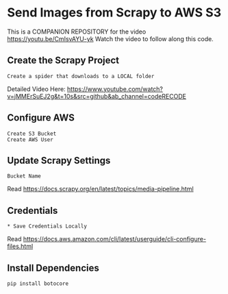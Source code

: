# Send Images from Scrapy to AWS S3
This is a COMPANION REPOSITORY for the video https://youtu.be/CmIsvAYU-yk
Watch the video to follow along this code.


## Create the Scrapy Project
    Create a spider that downloads to a LOCAL folder
Detailed Video Here: https://www.youtube.com/watch?v=jMMErSuEJ2g&t=10s&src=github&ab_channel=codeRECODE    

## Configure AWS
    Create S3 Bucket
    Create AWS User 

## Update Scrapy Settings
    Bucket Name
Read https://docs.scrapy.org/en/latest/topics/media-pipeline.html    

## Credentials
    * Save Credentials Locally
Read https://docs.aws.amazon.com/cli/latest/userguide/cli-configure-files.html    
## Install Dependencies
    pip install botocore
